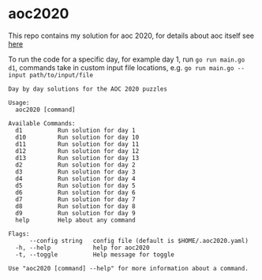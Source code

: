 # aoc2020

This repo contains my solution for aoc 2020, for details about aoc itself see [here](https://adventofcode.com/)

To run the code for a specific day, for example day 1, run `go run main.go d1`, commands take in custom input file locations, e.g. `go run main.go --input path/to/input/file`

```
Day by day solutions for the AOC 2020 puzzles

Usage:
  aoc2020 [command]

Available Commands:
  d1          Run solution for day 1
  d10         Run solution for day 10
  d11         Run solution for day 11
  d12         Run solution for day 12
  d13         Run solution for day 13
  d2          Run solution for day 2
  d3          Run solution for day 3
  d4          Run solution for day 4
  d5          Run solution for day 5
  d6          Run solution for day 6
  d7          Run solution for day 7
  d8          Run solution for day 8
  d9          Run solution for day 9
  help        Help about any command

Flags:
      --config string   config file (default is $HOME/.aoc2020.yaml)
  -h, --help            help for aoc2020
  -t, --toggle          Help message for toggle

Use "aoc2020 [command] --help" for more information about a command.
```